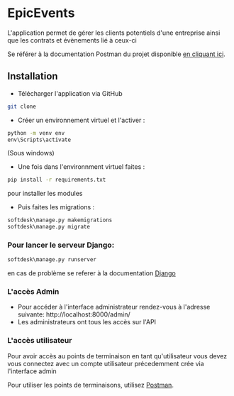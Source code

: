 
#  EpicEvents

L'application permet de gérer les clients potentiels d'une entreprise ainsi que les contrats et évènements lié à ceux-ci

Se référer à la documentation Postman du projet disponible [en cliquant ici](https://documenter.getpostman.com/view/17390561/UVkmQGnt).

## Installation

- Télécharger l'application via GitHub
```bash
git clone 
```

- Créer un environnement virtuel et l'activer :
```cmd
python -m venv env
env\Scripts\activate
```
(Sous windows)

- Une fois dans l'environnment virtuel faites :
```cmd
pip install -r requirements.txt
```
pour installer les modules

- Puis faites les migrations :
```cmd
softdesk\manage.py makemigrations
softdesk\manage.py migrate
```

### Pour lancer le serveur Django:
```cmd
softdesk\manage.py runserver
```
en cas de problème se referer à la documentation [Django](https://www.djangoproject.com/)

### L'accès Admin
- Pour accéder à l'interface administrateur rendez-vous à l'adresse suivante: http://localhost:8000/admin/
- Les administrateurs ont tous les accès sur l'API

### L'accès utilisateur
Pour avoir accès au points de terminaison en tant qu'utilisateur
vous devez vous connectez avec un compte utilisateur précedemment crée via l'interface admin

Pour utiliser les points de terminaisons, utilisez [Postman](https://www.postman.com/).
